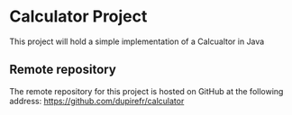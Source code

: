 # Calculator Project
This project will hold a simple implementation of a Calcualtor in Java
## Remote repository
The remote repository for this project is hosted on GitHub at the following address: https://github.com/dupirefr/calculator
